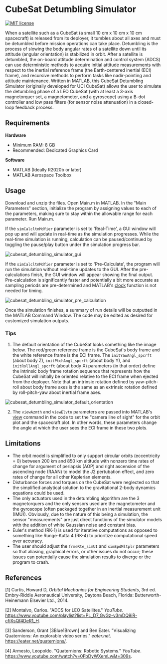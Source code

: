 # CubeSat Detumbling Simulator
[![MIT license](https://img.shields.io/badge/License-MIT-blue.svg)](https://github.com/echristhuraj/CubeSatDetumblingSimulator/blob/main/LICENSE.md)

When a satellite such as a CubeSat (a small 10 cm x 10 cm x 10 cm spacecraft) is released from its deployer, it tumbles about all axes and must be detumbled before mission
operations can take place. Detumbling is the process of slowing the body angular rates of a satellite down until its attitude (angular orientation) is stabilized in orbit.
After a satellite is detumbled, the on-board attitude determination and control system (ADCS) can use deterministic methods to acquire initial attitude measurements with 
respect to the inertial reference frame (the Earth-centered inertial (ECI) frame), and recursive methods to perform tasks like nadir-pointing and attitude maintenance.
Written in MATLAB, this CubeSat Detumbling Simulator (originally developed for UCI CubeSat) allows the user to simulate the detumbling phase of a LEO CubeSat (with at least a 
3-axis magnetorquer set, a magnetometer, and a gyroscope) using a B-dot controller and low pass filters (for sensor noise attenuation) in a closed-loop feedback process.

## Requirements

**Hardware**

* Minimum RAM: 8 GB
* Recommended: Dedicated Graphics Card

**Software**

* MATLAB (Ideally R2020b or later)
* MATLAB Aerospace Toolbox

## Usage

Download and unzip the files. Open Main.m in MATLAB. In the "Main Parameters" section, initialize the program by assigning values to each of the parameters, making sure to stay
within the allowable range for each parameter. Run Main.m. 

If the `simCalcltnMdfier` parameter is set to 'Real-Time', a GUI window will pop up and will update in real-time as the simulation progresses. While the real-time simulation is 
running, calculation can be paused/continued by toggling the pause/play button under the simulation progress bar.

![cubesat_detumbling_simulator_gui](https://user-images.githubusercontent.com/85334364/121489877-5cd38280-c989-11eb-8aa6-63696955615f.gif)

If the `simCalcltnMdfier` parameter is set to 'Pre-Calculate', the program will run the simulation without real-time updates to the GUI. After the pre-calculations finish,
the GUI window will appear showing the final output. Pre-calculation is significantly faster and potentially a bit more accurate as sampling periods are pre-determined and
MATLAB's [clock](https://www.mathworks.com/help/matlab/ref/clock.html) function is not needed for timing.

![cubesat_detumbling_simulator_pre_calculation](https://user-images.githubusercontent.com/85334364/122731744-7352c700-d230-11eb-9374-2c20a6235b1a.png)

Once the simulation finishes, a summary of run details will be outputted in the MATLAB Command Window. The code may be edited as desired for customized simulation outputs.

### Tips

1. The default orientation of the CubeSat looks something like the image below. The red/green reference frame is the CubeSat's body frame and the white reference frame is the 
ECI frame. The `initYawAngl_spcrft` (about body Z), `initPtchAngl_spcrft` (about body Y), and `initRollAngl_spcrft` (about body X) parameters (in that order) define the 
intrinsic body frame rotation sequence that represents how the CubeSat will initially be oriented relative to the ECI frame when ejected from the deployer. Note that an 
intrinsic rotation defined by yaw-pitch-roll about body frame axes is the same as an extrinsic rotation defined by roll-pitch-yaw about inertial frame axes.

![cubesat_detumbling_simulator_default_orientation](https://user-images.githubusercontent.com/85334364/121497796-a7a4c880-c990-11eb-887e-9441a1702171.png)

2. The `viewAzmth` and `viewElvtn` parameters are passed into MATLAB's [view](https://www.mathworks.com/help/matlab/ref/view.html) command in the code to set the "camera line of 
sight" for the orbit plot and the spacecraft plot. In other words, these parameters change the angle at which the user sees the ECI frame in these two plots.

## Limitations

* The orbit model is simplified to only support circular orbits (eccentricity = 0) between 200 km and 850 km altitude with nonzero time rates of change for argument of periapsis 
(AOP) and right ascension of the ascending node (RAAN) to model the J2 pertubation effect, and zero rates of change for all other Keplerian elements.
* Disturbance forces and torques on the CubeSat were neglected so that the simplified analytical solution to the gravitational 2-body dynamics equations could be used.
* The only actuators used in the detumbling algorithm are the 3 magnetorquers and the only sensors used are the magnetometer and the gyroscope (often packaged together in 
an inertial measurement unit (IMU)). Obviously, due to the nature of this being a simulation, the sensor "measurements" are just direct functions of the simulator models
with the addition of white Gaussian noise and constant bias.
* Euler's method (RK-1) is used for iterative computations as opposed to something like Runge-Kutta 4 (RK-4) to prioritize computational speed over accuracy.
* The user should adjust the `frmeRte_simUI` and `simSpdMltplr` parameters so that aliasing, graphical errors, or other issues do not occur; these issues can potentially 
cause the simulation results to diverge or the program to crash.

## References

[1] Curtis, Howard D, _Orbital Mechanics for Engineering Students_, 3rd ed. Embry-Riddle Aeronautical University, Daytona Beach, Florida: Butterworth-Heinemann Elsevier Ltd., 2014.

[2] Montalvo, Carlos. "ADCS for LEO Satellites." _YouTube_. https://www.youtube.com/playlist?list=PL_D7_GvGz-v3mDQ9iR-cfjXsQf4DeR1_H. 

[3] Sanderson, Grant [3Blue1Brown] and Ben Eater. "Visualizing Quaternions: An explorable video series." _eater.net_. https://eater.net/quaternions/.

[4] Armesto, Leopoldo. "Quaternions: Robotic Systems." _YouTube_. https://www.youtube.com/watch?v=0FbDyWXemLw&t=309s.
